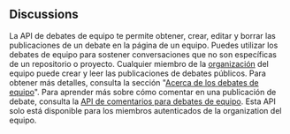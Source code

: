 ## Discussions

La API de debates de equipo te permite obtener, crear, editar y borrar las publicaciones de un debate en la página de un equipo. Puedes utilizar los debates de equipo para sostener conversaciones que no son específicas de un repositorio o proyecto. Cualquier miembro de la [organización](/rest/reference/orgs) del equipo puede crear y leer las publicaciones de debates públicos. Para obtener más detalles, consulta la sección "[Acerca de los debates de equipo](//organizations/collaborating-with-your-team/about-team-discussions/)". Para aprender más sobre cómo comentar en una publicación de debate, consulta la [API de comentarios para debates de equipo](/rest/reference/teams#discussion-comments). Esta API solo está disponible para los miembros autenticados de la organization del equipo.